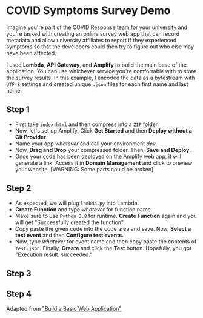 # COVID Symptoms Survey Demo
Imagine you're part of the COVID Response team for your university and you're tasked with creating an online survey web app that can record metadata and allow university affiliates to report if they experienced symptoms so that the developers could then try to figure out who else may have been affected. 

I used **Lambda**, **API Gateway**, and **Amplify** to build the main base of the application. You can use whichever service you're comfortable with to store the survey results. In this example, I encoded the data as a bytestream with `UTF-8` settings and created unique `.json` files for each first name and last name.

## Step 1
 - First take `index.html` and then compress into a `ZIP` folder. 
 - Now, let's set up Amplify. Click **Get Started** and then **Deploy without a Git Provider**. 
 - Name your app *whatever* and call your environment *dev*. 
 - Now, **Drag and Drop** your compressed folder. Then, **Save and Deploy**. 
 - Once your code has been deployed on the Amplify web app, it will generate a link. Access it in **Domain Management** and click to preview your website. 
[WARNING: Some parts could be broken]

## Step 2
 - As expected, we will plug `lambda.py` into Lambda. 
 - **Create Function** and type *whatever* for function name. 
 - Make sure to use `Python 3.8` for runtime. **Create Function** again and you will get "Successfully created the function". 
 - Copy paste the given code into the code area and save. Now, **Select a test event** and then **Configure test events.** 
 - Now, type *whatever* for event name and then copy paste the contents of `test.json`. Finally, **Create** and click the **Test** button. Hopefully, you got "Execution result: succeeded."

## Step 3

## Step 4


Adapted from ["Build a Basic Web Application"](https://aws.amazon.com/getting-started/hands-on/build-web-app-s3-lambda-api-gateway-dynamodb/)